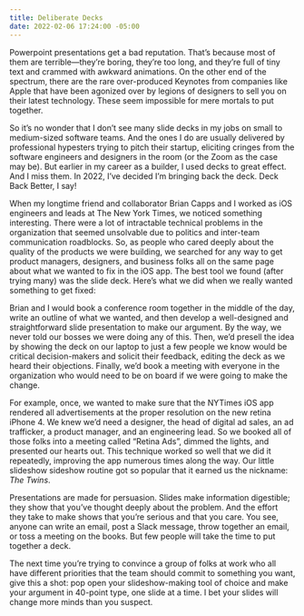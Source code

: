 ```yaml
---
title: Deliberate Decks
date: 2022-02-06 17:24:00 -05:00
---
```


Powerpoint presentations get a bad reputation. That’s because most of them are terrible—they’re boring, they’re too long, and they’re full of tiny text and crammed with awkward animations. On the other end of the spectrum, there are the rare over-produced Keynotes from companies like Apple that have been agonized over by legions of designers to sell you on their latest technology. These seem impossible for mere mortals to put together.

So it’s no wonder that I don’t see many slide decks in my jobs on small to medium-sized software teams. And the ones I do are usually delivered by professional hypesters trying to pitch their startup, eliciting cringes from the software engineers and designers in the room (or the Zoom as the case may be). But earlier in my career as a builder, I used decks to great effect. And I miss them. In 2022, I’ve decided I’m bringing back the deck. Deck Back Better, I say!

When my longtime friend and collaborator Brian Capps and I worked as iOS engineers and leads at The New York Times, we noticed something interesting. There were a lot of intractable technical problems in the organization that seemed unsolvable due to politics and inter-team communication roadblocks. So, as people who cared deeply about the quality of the products we were building, we searched for any way to get product managers, designers, and business folks all on the same page about what we wanted to fix in the iOS app. The best tool we found (after trying many) was the slide deck. Here’s what we did when we really wanted something to get fixed: 

Brian and I would book a conference room together in the middle of the day, write an outline of what we wanted, and then develop a well-designed and straightforward slide presentation to make our argument. By the way, we never told our bosses we were doing any of this. Then, we’d presell the idea by showing the deck on our laptop to just a few people we know would be critical decision-makers and solicit their feedback, editing the deck as we heard their objections. Finally, we’d book a meeting with everyone in the organization who would need to be on board if we were going to make the change. 

For example, once, we wanted to make sure that the NYTimes iOS app rendered all advertisements at the proper resolution on the new retina iPhone 4. We knew we’d need a designer, the head of digital ad sales, an ad trafficker, a product manager, and an engineering lead. So we booked all of those folks into a meeting called “Retina Ads”, dimmed the lights, and presented our hearts out. This technique worked so well that we did it repeatedly, improving the app numerous times along the way. Our little slideshow sideshow routine got so popular that it earned us the nickname: *The Twins*.

Presentations are made for persuasion. Slides make information digestible; they show that you’ve thought deeply about the problem. And the effort they take to make shows that you’re serious and that you care. You see, anyone can write an email, post a Slack message, throw together an email, or toss a meeting on the books. But few people will take the time to put together a deck.

The next time you’re trying to convince a group of folks at work who all have different priorities that the team should commit to something you want, give this a shot: pop open your slideshow-making tool of choice and make your argument in 40-point type, one slide at a time. I bet your slides will change more minds than you suspect.